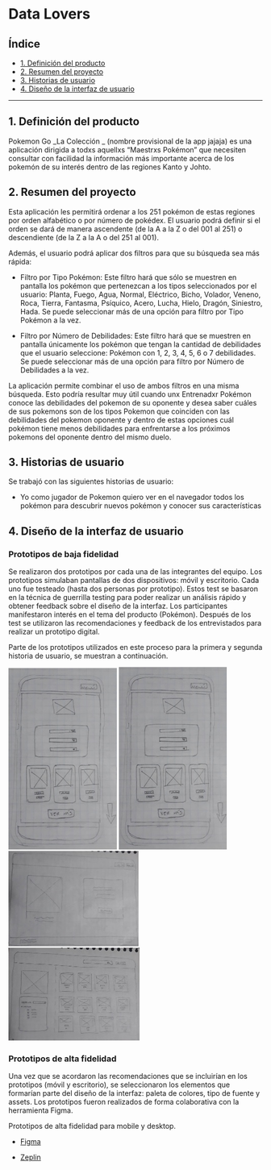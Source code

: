 # Data Lovers

## Índice

* [1. Definición del producto](#1-definición-del-producto)
* [2. Resumen del proyecto](#2-resumen-del-proyecto)
* [3. Historias de usuario](#3-historias-de-usuario)
* [4. Diseño de la interfaz de usuario](#4-diseño-de-la-interfaz-de-usuario)

***

## 1. Definición del producto

Pokemon Go _La Colección _ (nombre provisional de la app jajaja) es una aplicación dirigida a todxs aquellxs “Maestrxs Pokémon” que necesiten consultar con facilidad la información más importante acerca de los pokemón de su interés dentro de las regiones Kanto y Johto.

## 2. Resumen del proyecto

Esta aplicación les permitirá ordenar a los 251 pokémon de estas regiones por orden alfabético o por número de pokédex. El usuario podrá definir si el orden se dará de manera ascendente (de la A a la Z o del 001 al 251) o descendiente (de la Z a la A o del 251 al 001).

Además, el usuario podrá aplicar dos filtros para que su búsqueda sea más rápida:


* Filtro por Tipo Pokémon: Este filtro hará que sólo se muestren en     pantalla los pokémon que pertenezcan a los tipos seleccionados por el usuario:
Planta, Fuego,  Agua, Normal, Eléctrico, Bicho, Volador, Veneno, Roca, Tierra, Fantasma, Psíquico, Acero, Lucha, Hielo, Dragón, Siniestro, Hada.
Se puede seleccionar más de una opción para filtro por Tipo Pokémon a la vez.

* Filtro por Número de Debilidades: Este filtro hará que se muestren en pantalla únicamente los pokémon que tengan la cantidad de debilidades que el usuario seleccione: Pokémon con 1, 2, 3, 4, 5, 6 o 7 debilidades.
Se puede seleccionar más de una opción para filtro por Número de Debilidades a la vez.

La aplicación permite combinar el uso de ambos filtros en una misma búsqueda. Esto podría resultar muy útil cuando unx Entrenadxr Pokémon conoce las debilidades del pokemon de su oponente y desea saber cuáles de sus pokemons son de los tipos Pokemon que coinciden con las debilidades del pokemon oponente y dentro de estas opciones cuál pokémon tiene menos debilidades para enfrentarse a los próximos pokemons del oponente dentro del mismo duelo.

## 3. Historias de usuario

Se trabajó con las siguientes historias de usuario:

* Yo como jugador de Pokemon quiero ver en el navegador todos los pokémon para descubrir nuevos pokémon y conocer sus características

## 4. Diseño de la interfaz de usuario

### Prototipos de baja fidelidad

Se realizaron dos prototipos por cada una de las integrantes del equipo. Los prototipos simulaban pantallas de dos dispositivos: móvil y escritorio. Cada uno fue testeado (hasta dos personas por prototipo). Estos test se basaron en la técnica de guerrilla testing para poder realizar un análisis rápido y obtener feedback sobre el diseño de la interfaz. Los participantes manifestaron interés en el tema del producto (Pokémon). Después de los test se utilizaron las recomendaciones y feedback de los entrevistados para realizar un prototipo digital.

Parte de los prototipos utilizados en este proceso para la primera y segunda historia de usuario, se muestran a continuación.

![Alt text](./sources-media/prototipos-bajafidelidad/mobile-1.jpg "Home-mobile")
![Alt text](./sources-media/prototipos-bajafidelidad/mobile-2.jpg "Welcome-mobile")
![Alt text](./sources-media/prototipos-bajafidelidad/desktop-1.jpg "Home-desktop")
![Alt text](./sources-media/prototipos-bajafidelidad/desktop-2.jpg "Welcome-desktop")

### Prototipos de alta fidelidad

Una vez que se acordaron las recomendaciones que se incluirían en los prototipos (móvil y escritorio), se seleccionaron los elementos que formarían parte del diseño de la interfaz: paleta de colores, tipo de fuente y assets. Los prototipos fueron realizados de forma colaborativa con la herramienta Figma.

Prototipos de alta fidelidad para mobile y desktop.

* [Figma](https://www.figma.com/file/cSAXUkhQYHVaoz5X3GkzI7/DataLovers-prototipo?node-id=0%3A1)

* [Zeplin](https://zpl.io/blQQrlX)
